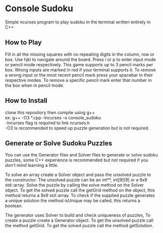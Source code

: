 # Console Sudoku

Simple ncurses program to play sudoku in the terminal
written entirely in C++

## How to Play
Fill in all the missing squares with no repeating digits in
the column, row or box.
Use hjkl to navigate around the board.
Press i or p to enter input mode or pencil mode respectively.
This game supports up to 3 pencil marks per box.
Wrong inputs are marked in red if your terminal supports it.
To remove a wrong input or the most recent pencil mark press
your spacebar in their respective modes.
To remove a specific pencil mark enter that number in the box
when in pencil mode.

## How to Install
clone this repository then compile using g++     
ex: g++ -O3 \*.cpp -lncurses -o console_sudoku   
-lncurses flag is required to link ncurses.h   
-O3 is recommended to speed up puzzle generation but is not required.

## Generate or Solve Sudoku Puzzles
You can use the Generator files and Solver files to generate
or solve sudoku puzzles, some C++ experience is recommended
but not required if you don't mind learning a little.

To solve an array create a Solver object and pass the 
unsolved puzzle to the constructor. The unsolved puzzle
can be an int\*\*, int[9][9] or a 9x9 std::array. Solve the 
puzzle by calling the solve method on the Solver object.
To get the solved puzzle call the getGrid method on the object,
this method returns a 9x9 std::array. 
To check if the supplied puzzle generates a unique solution 
the method isUnique may be called, this returns a boolean.

The generator uses Solver to build and check uniqueness of puzzles,
To create a puzzle create a Generator object. To get the unsolved
puzzle call the method getGrid. To get the solved puzzle call the
method getSolution.

